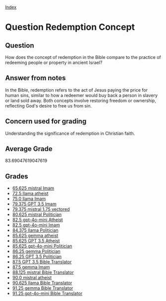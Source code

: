 
[Index](../../index.md)
# Question Redemption Concept
## Question
How does the concept of redemption in the Bible compare to the practice of redeeming people or property in ancient Israel?

## Answer from notes
In the Bible, redemption refers to the act of Jesus paying the price for human sins, similar to how a redeemer would buy back a person in slavery or land sold away. Both concepts involve restoring freedom or ownership, reflecting God's desire to free us from sin.

## Concern used for grading
Understanding the significance of redemption in Christian faith.

## Average Grade
83.69047619047619

## Grades
 * [65.625 mistral Imam](../answers/mistral_Imam/Redemption_Concept.md)
 * [72.5 llama atheist](../answers/llama_atheist/Redemption_Concept.md)
 * [75.0 llama Imam](../answers/llama_Imam/Redemption_Concept.md)
 * [79.375 GPT 3.5 Imam](../answers/GPT_3.5_Imam/Redemption_Concept.md)
 * [79.375 mistral 1.75 vectored](../answers/mistral_1.75_vectored/Redemption_Concept.md)
 * [80.625 mistral Politician](../answers/mistral_Politician/Redemption_Concept.md)
 * [82.5 gpt-4o-mini Atheist](../answers/gpt-4o-mini_Atheist/Redemption_Concept.md)
 * [82.5 gpt-4o-mini Imam](../answers/gpt-4o-mini_Imam/Redemption_Concept.md)
 * [84.375 llama Politician](../answers/llama_Politician/Redemption_Concept.md)
 * [85.625 gemma atheist](../answers/gemma_atheist/Redemption_Concept.md)
 * [85.625 GPT 3.5 Atheist](../answers/GPT_3.5_Atheist/Redemption_Concept.md)
 * [85.625 gpt-4o-mini Politician](../answers/gpt-4o-mini_Politician/Redemption_Concept.md)
 * [86.25 gemma Politician](../answers/gemma_Politician/Redemption_Concept.md)
 * [86.25 GPT 3.5 Politician](../answers/GPT_3.5_Politician/Redemption_Concept.md)
 * [87.5 GPT 3.5 Bible Translator](../answers/GPT_3.5_Bible_Translator/Redemption_Concept.md)
 * [87.5 gemma Imam](../answers/gemma_Imam/Redemption_Concept.md)
 * [88.125 mistral Bible Translator](../answers/mistral_Bible_Translator/Redemption_Concept.md)
 * [90.0 mistral atheist](../answers/mistral_atheist/Redemption_Concept.md)
 * [90.625 llama Bible Translator](../answers/llama_Bible_Translator/Redemption_Concept.md)
 * [91.25 gemma Bible Translator](../answers/gemma_Bible_Translator/Redemption_Concept.md)
 * [91.25 gpt-4o-mini Bible Translator](../answers/gpt-4o-mini_Bible_Translator/Redemption_Concept.md)
